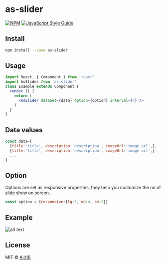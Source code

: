 # as-slider

> 

[![NPM](https://img.shields.io/npm/v/as-slider.svg)](https://www.npmjs.com/package/as-slider) [![JavaScript Style Guide](https://img.shields.io/badge/code_style-standard-brightgreen.svg)](https://standardjs.com)

## Install

```bash
npm install --save as-slider
```

## Usage

```jsx
import React, { Component } from 'react'
import AsSlider from 'as-slider'
class Example extends Component {
  render () {    
    return (
      <AsSlider dataSet={data} option={option} interval={4} />
    )
  }
}
```
## Data values

```jsx
const data=[
  {title:'title', description:'description', imageUrl:'image url',},
  {title:'title', description:'description', imageUrl:'image url',}
  ...
]
```

## Option
Options are set as responsive properties, they help you customize the no of slide show on screen.

```jsx
const option = {responsive:{lg:5, md:4, sm:2}}
```

## Example
![alt text](https://i.ibb.co/3fJCJfY/as-slider.jpg)


## License

MIT © [Ajit16](https://github.com/Ajit16)
